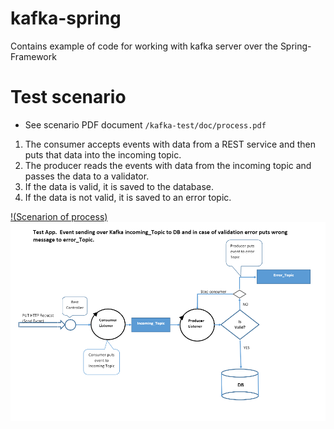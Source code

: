 # kafka-spring
Contains example of code for working with kafka server over the Spring-Framework

# Test scenario

- See scenario PDF document  ```/kafka-test/doc/process.pdf```

1. The consumer accepts events with data from a REST service and then puts that data into the incoming topic.
2. The producer reads the events with data from the incoming topic and passes the data to a validator.
3. If the data is valid, it is saved to the database.
4. If the data is not valid, it is saved to an error topic.

[!(Scenarion of process)](https://github.com/OlPrognimak/kafka-spring/blob/master/doc/scenario.png)
<img src="https://github.com/OlPrognimak/kafka-spring/blob/master/doc/scenario.png">

